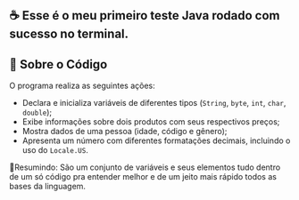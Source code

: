## ☕️ Esse é o meu primeiro teste Java rodado com sucesso no terminal. 

## 📄 Sobre o Código

O programa realiza as seguintes ações:

- Declara e inicializa variáveis de diferentes tipos (`String`, `byte`, `int`, `char`, `double`);
- Exibe informações sobre dois produtos com seus respectivos preços;
- Mostra dados de uma pessoa (idade, código e gênero);
- Apresenta um número com diferentes formatações decimais, incluindo o uso do `Locale.US`.


📌Resumindo: São um conjunto de variáveis e seus elementos tudo dentro de um só código pra entender melhor e de um jeito mais rápido todos as bases da linguagem.
